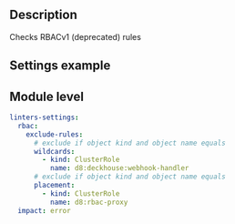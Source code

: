 ## Description

Checks RBACv1 (deprecated) rules

## Settings example

## Module level

```yaml
linters-settings:
  rbac:
    exclude-rules:
      # exclude if object kind and object name equals
      wildcards:
        - kind: ClusterRole
          name: d8:deckhouse:webhook-handler
      # exclude if object kind and object name equals
      placement:
        - kind: ClusterRole
          name: d8:rbac-proxy
  impact: error
```